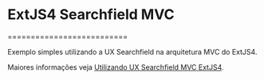 # ExtJS4 Searchfield MVC #
==========================

Exemplo simples utilizando a UX Searchfield na arquitetura MVC do ExtJS4.

Maiores informações veja [Utilizando UX Searchfield MVC ExtJS4](http://wessdevel.blogspot.com.br/2012/10/utilizando-ux-searchfield-mvc-extjs4.html).